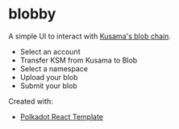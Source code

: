 # blobby

A simple UI to interact with [Kusama's blob chain](https://github.com/thrumdev/blobs).

- Select an account
- Transfer KSM from Kusama to Blob
- Select a namespace
- Upload your blob
- Submit your blob

Created with:

- [Polkadot React Template](https://github.com/shawntabrizi/polkadot-react-template)
